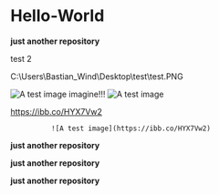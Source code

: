 # Hello-World
**just another repository**

test 2

C:\Users\Bastian_Wind\Desktop\test\test.PNG

![A test image](image.png) imagine!!!
![A test image](C:\Users\Bastian_Wind\Desktop\test\test.PNG)

https://ibb.co/HYX7Vw2
              
              ![A test image](https://ibb.co/HYX7Vw2)

**just another repository**

**just another repository**

**just another repository**

